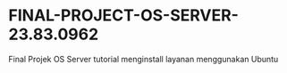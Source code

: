 # FINAL-PROJECT-OS-SERVER-23.83.0962
Final Projek OS Server tutorial menginstall layanan menggunakan Ubuntu
